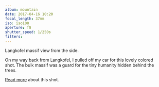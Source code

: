 ```yaml
---
album: mountain
date: 2017-04-16 10:20
focal_length: 37mm
iso: iso100
aperture: f8
shutter_speed: 1/250s
filters:
---
```


Langkofel massif view from the side.

On my way back from Langkofel, I pulled off my car for this lovely colored shot. The bulk massif was a guard for the tiny humanity hidden behind the trees.

[Read more](<{% link shutterbug/blog/_posts/2017-06-21-dolomites-photography-sunrise-langkofel.md %}>) about this shot.
